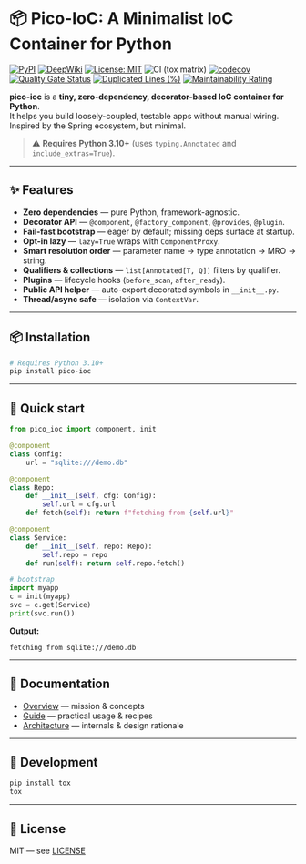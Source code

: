 # 📦 Pico-IoC: A Minimalist IoC Container for Python

[![PyPI](https://img.shields.io/pypi/v/pico-ioc.svg)](https://pypi.org/project/pico-ioc/)
[![DeepWiki](https://img.shields.io/badge/docs-DeepWiki-blue)](https://deepwiki.com/dperezcabrera/pico-ioc)
[![License: MIT](https://img.shields.io/badge/License-MIT-blue.svg)](https://opensource.org/licenses/MIT)
![CI (tox matrix)](https://github.com/dperezcabrera/pico-ioc/actions/workflows/ci.yml/badge.svg)
[![codecov](https://codecov.io/gh/dperezcabrera/pico-ioc/branch/main/graph/badge.svg)](https://codecov.io/gh/dperezcabrera/pico-ioc)
[![Quality Gate Status](https://sonarcloud.io/api/project_badges/measure?project=dperezcabrera_pico-ioc&metric=alert_status)](https://sonarcloud.io/summary/new_code?id=dperezcabrera_pico-ioc)
[![Duplicated Lines (%)](https://sonarcloud.io/api/project_badges/measure?project=dperezcabrera_pico-ioc&metric=duplicated_lines_density)](https://sonarcloud.io/summary/new_code?id=dperezcabrera_pico-ioc)
[![Maintainability Rating](https://sonarcloud.io/api/project_badges/measure?project=dperezcabrera_pico-ioc&metric=sqale_rating)](https://sonarcloud.io/summary/new_code?id=dperezcabrera_pico-ioc)

**pico-ioc** is a **tiny, zero-dependency, decorator-based IoC container for Python**.  
It helps you build loosely-coupled, testable apps without manual wiring. Inspired by the Spring ecosystem, but minimal.

> ⚠️ **Requires Python 3.10+** (uses `typing.Annotated` and `include_extras=True`).

---

## ✨ Features

- **Zero dependencies** — pure Python, framework-agnostic.
- **Decorator API** — `@component`, `@factory_component`, `@provides`, `@plugin`.
- **Fail-fast bootstrap** — eager by default; missing deps surface at startup.
- **Opt-in lazy** — `lazy=True` wraps with `ComponentProxy`.
- **Smart resolution order** — parameter name → type annotation → MRO → string.
- **Qualifiers & collections** — `list[Annotated[T, Q]]` filters by qualifier.
- **Plugins** — lifecycle hooks (`before_scan`, `after_ready`).
- **Public API helper** — auto-export decorated symbols in `__init__.py`.
- **Thread/async safe** — isolation via `ContextVar`.

---

## 📦 Installation

```bash
# Requires Python 3.10+
pip install pico-ioc
````

---

## 🚀 Quick start

```python
from pico_ioc import component, init

@component
class Config:
    url = "sqlite:///demo.db"

@component
class Repo:
    def __init__(self, cfg: Config):
        self.url = cfg.url
    def fetch(self): return f"fetching from {self.url}"

@component
class Service:
    def __init__(self, repo: Repo):
        self.repo = repo
    def run(self): return self.repo.fetch()

# bootstrap
import myapp
c = init(myapp)
svc = c.get(Service)
print(svc.run())
```

**Output:**

```
fetching from sqlite:///demo.db
```

---

## 📖 Documentation

* [Overview](.llm/OVERVIEW.md) — mission & concepts
* [Guide](.llm/GUIDE.md) — practical usage & recipes
* [Architecture](.llm/ARCHITECTURE.md) — internals & design rationale

---

## 🧪 Development

```bash
pip install tox
tox
```

---

## 📜 License

MIT — see [LICENSE](https://opensource.org/licenses/MIT)




